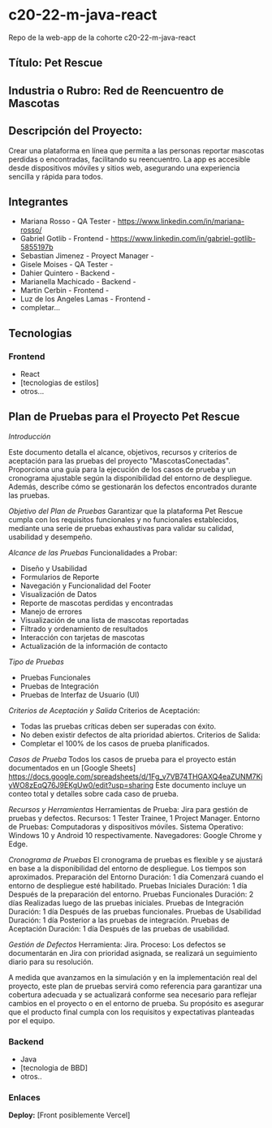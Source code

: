
# c20-22-m-java-react
Repo de la web-app de la cohorte c20-22-m-java-react
## Título: Pet Rescue
## Industria o Rubro: Red de Reencuentro de Mascotas
## Descripción del Proyecto: 
Crear una plataforma en línea que permita a las personas reportar mascotas perdidas o encontradas, facilitando su reencuentro. La app es accesible desde dispositivos móviles y sitios web, asegurando una experiencia sencilla y rápida para todos.

## Integrantes
- Mariana Rosso  - QA Tester - https://www.linkedin.com/in/mariana-rosso/
- Gabriel Gotlib - Frontend - https://www.linkedin.com/in/gabriel-gotlib-5855197b
- Sebastian Jimenez - Proyect Manager -
- Gisele Moises - QA Tester -
- Dahier Quintero - Backend -
- Marianella Machicado - Backend -
- Martin Cerbin - Frontend -
- Luz de los Angeles Lamas - Frontend - 
- completar...


## Tecnologias

### Frontend
 - React
 - [tecnologias de estilos]
 - otros...


## Plan de Pruebas para el Proyecto Pet Rescue

_Introducción_

Este documento detalla el alcance, objetivos, recursos y criterios de aceptación para las pruebas del proyecto "MascotasConectadas". Proporciona una guía para la ejecución de los casos de prueba y un cronograma ajustable según la disponibilidad del entorno de despliegue. Además, describe cómo se gestionarán los defectos encontrados durante las pruebas.

_Objetivo del Plan de Pruebas_ Garantizar que la plataforma Pet Rescue cumpla con los requisitos funcionales y no funcionales establecidos, mediante una serie de pruebas exhaustivas para validar su calidad, usabilidad y desempeño.

_Alcance de las Pruebas_
Funcionalidades a Probar:
* Diseño y Usabilidad
* Formularios de Reporte
* Navegación y Funcionalidad del Footer
* Visualización de Datos
* Reporte de mascotas perdidas y encontradas
* Manejo de errores
* Visualización de una lista de mascotas reportadas
* Filtrado y ordenamiento de resultados
* Interacción con tarjetas de mascotas
* Actualización de la información de contacto

_Tipo de Pruebas_
* Pruebas Funcionales
* Pruebas de Integración
* Pruebas de Interfaz de Usuario (UI)

_Criterios de Aceptación y Salida_
Criterios de Aceptación:
* Todas las pruebas críticas deben ser superadas con éxito.
* No deben existir defectos de alta prioridad abiertos.
Criterios de Salida:
* Completar el 100% de los casos de prueba planificados.

_Casos de Prueba_
Todos los casos de prueba para el proyecto están documentados en un [Google Sheets] https://docs.google.com/spreadsheets/d/1Fg_v7VB74THGAXQ4eaZUNM7KjyWO8zEqQ76J9EKgUw0/edit?usp=sharing 
Este documento incluye un conteo total y detalles sobre cada caso de prueba.

_Recursos y Herramientas_
Herramientas de Prueba: Jira para gestión de pruebas y defectos.
Recursos: 1 Tester Trainee, 1 Project Manager.
Entorno de Pruebas: Computadoras y dispositivos móviles. Sistema Operativo: Windows 10 y Android 10 respectivamente. Navegadores: Google Chrome y Edge.

_Cronograma de Pruebas_
El cronograma de pruebas es flexible y se ajustará en base a la disponibilidad del entorno de despliegue. Los tiempos son aproximados.
Preparación del Entorno
Duración: 1 día
Comenzará cuando el entorno de despliegue esté habilitado.
Pruebas Iniciales
Duración: 1 día
Después de la preparación del entorno.
Pruebas Funcionales
Duración: 2 días
Realizadas luego de las pruebas iniciales.
Pruebas de Integración
Duración: 1 día
Después de las pruebas funcionales.
Pruebas de Usabilidad
Duración: 1 día
Posterior a las pruebas de integración.
Pruebas de Aceptación
Duración: 1 día
Después de las pruebas de usabilidad.

_Gestión de Defectos_
Herramienta: Jira.
Proceso: Los defectos se documentarán en Jira con prioridad asignada, se realizará un seguimiento diario para su resolución.

A medida que avanzamos en la simulación y en la implementación real del proyecto, este plan de pruebas servirá como referencia para garantizar una cobertura adecuada y se actualizará conforme sea necesario para reflejar cambios en el proyecto o en el entorno de prueba. Su propósito es asegurar que el producto final cumpla con los requisitos y expectativas planteadas por el equipo.


### Backend

 - Java
 - [tecnologia de BBD] 
 - otros..
 
### Enlaces

**Deploy:** [Front posiblemente Vercel]
